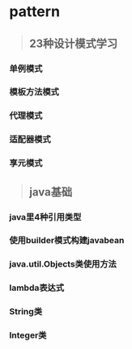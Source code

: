 # pattern

>## 23种设计模式学习

### 单例模式
### 模板方法模式
### 代理模式
### 适配器模式
### 享元模式

>## java基础

### java里4种引用类型
### 使用builder模式构建javabean
### java.util.Objects类使用方法
### lambda表达式
### String类
### Integer类
